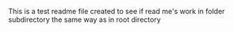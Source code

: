 This is a test readme file created to see if read me's work in folder subdirectory 
the same way as in root directory 
